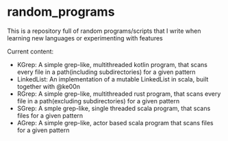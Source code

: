 # random_programs
This is a repository full of random programs/scripts that I write when learning new languages
or experimenting with features

Current content:

* KGrep: A simple grep-like, multithreaded kotlin program, that scans every file in a path(including subdirectories) for a given pattern
* LinkedList: An implementation of a mutable LinkedList in scala, built together with @ke00n
* RGrep: A simple grep-like, multithreaded rust program, that scans every file in a path(excluding subdirectories) for a given pattern
* SGrep: A smple grep-like, single threaded scala program, that scans files for a given pattern
* AGrep: A simple grep-like, actor based scala program that scans files for a given pattern
